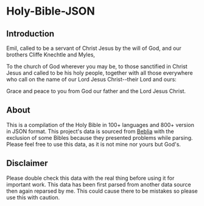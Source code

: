 # Holy-Bible-JSON
## Introduction
Emil, called to be a servant of Christ Jesus by the will of God, and our brothers Cliffe Knechtle and Myles,

To the church of God wherever you may be, to those sanctified in Christ Jesus and called to be his holy people, together with all those everywhere who call on the name of our Lord Jesus Christ--their Lord and ours:

Grace and peace to you from God our father and the Lord Jesus Christ.

## About
This is a compilation of the Holy Bible in 100+ languages and 800+ version in JSON format. This project's data is sourced from [Beblia](https://github.com/Beblia/Holy-Bible-XML-Format) with the exclusion of some Bibles because they presented problems while parsing. Please feel free to use this data, as it is not mine nor yours but God's. 

## Disclaimer
Please double check this data with the real thing before using it for important work. This data has been first parsed from another data source then again reparsed by me. This could cause there to be mistakes so please use this with caution.
